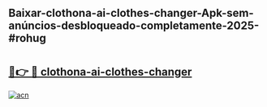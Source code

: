 ## Baixar-clothona-ai-clothes-changer-Apk-sem-anúncios-desbloqueado-completamente-2025-#rohug

# <h2><a href="https://ainizakaria.my?title=clothona-ai-clothes-changer&ref=22M">🔗👉 🔴 clothona-ai-clothes-changer</a></h2>

[![acn](https://github.com/user-attachments/assets/0f9c940e-d8b0-45ae-aac7-cd30a18b3e1c)](https://ainizakaria.my?title=clothona-ai-clothes-changer&ref=22M)


